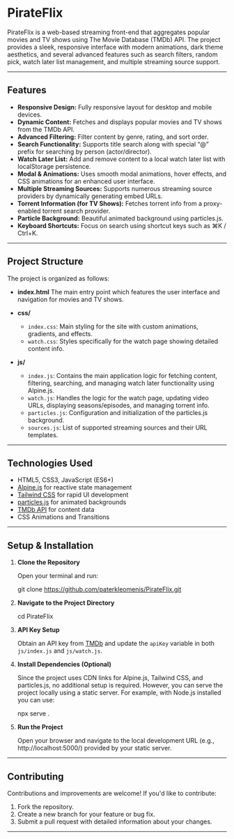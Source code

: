 # PirateFlix

PirateFlix is a web-based streaming front-end that aggregates popular movies and TV shows using The Movie Database (TMDb) API. The project provides a sleek, responsive interface with modern animations, dark theme aesthetics, and several advanced features such as search filters, random pick, watch later list management, and multiple streaming source support.

---

## Features

- **Responsive Design:** Fully responsive layout for desktop and mobile devices.
- **Dynamic Content:** Fetches and displays popular movies and TV shows from the TMDb API.
- **Advanced Filtering:** Filter content by genre, rating, and sort order.
- **Search Functionality:** Supports title search along with special “@” prefix for searching by person (actor/director).
- **Watch Later List:** Add and remove content to a local watch later list with localStorage persistence.
- **Modal & Animations:** Uses smooth modal animations, hover effects, and CSS animations for an enhanced user interface.
- **Multiple Streaming Sources:** Supports numerous streaming source providers by dynamically generating embed URLs.
- **Torrent Information (for TV Shows):** Fetches torrent info from a proxy-enabled torrent search provider.
- **Particle Background:** Beautiful animated background using particles.js.
- **Keyboard Shortcuts:** Focus on search using shortcut keys such as ⌘K / Ctrl+K.

---

## Project Structure

The project is organized as follows:

- **index.html**
  The main entry point which features the user interface and navigation for movies and TV shows.

- **css/**
  - `index.css`: Main styling for the site with custom animations, gradients, and effects.
  - `watch.css`: Styles specifically for the watch page showing detailed content info.

- **js/**
  - `index.js`: Contains the main application logic for fetching content, filtering, searching, and managing watch later functionality using Alpine.js.
  - `watch.js`: Handles the logic for the watch page, updating video URLs, displaying seasons/episodes, and managing torrent info.
  - `particles.js`: Configuration and initialization of the particles.js background.
  - `sources.js`: List of supported streaming sources and their URL templates.

---

## Technologies Used

- HTML5, CSS3, JavaScript (ES6+)
- [Alpine.js](https://alpinejs.dev/) for reactive state management
- [Tailwind CSS](https://tailwindcss.com/) for rapid UI development
- [particles.js](https://vincentgarreau.com/particles.js/) for animated backgrounds
- [TMDb API](https://www.themoviedb.org/documentation/api) for content data
- CSS Animations and Transitions

---

## Setup & Installation

1. **Clone the Repository**

   Open your terminal and run:

   git clone https://github.com/paterkleomenis/PirateFlix.git

2. **Navigate to the Project Directory**

   cd PirateFlix

3. **API Key Setup**

   Obtain an API key from [TMDb](https://www.themoviedb.org/documentation/api) and update the `apiKey` variable in both `js/index.js` and `js/watch.js`.

4. **Install Dependencies (Optional)**

   Since the project uses CDN links for Alpine.js, Tailwind CSS, and particles.js, no additional setup is required. However, you can serve the project locally using a static server. For example, with Node.js installed you can use:

   npx serve .

5. **Run the Project**

   Open your browser and navigate to the local development URL (e.g., http://localhost:5000/) provided by your static server.

---


## Contributing

Contributions and improvements are welcome! If you'd like to contribute:

1. Fork the repository.
2. Create a new branch for your feature or bug fix.
3. Submit a pull request with detailed information about your changes.

---
